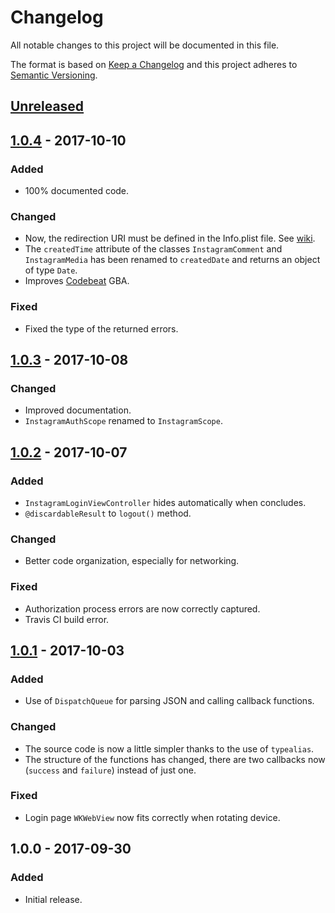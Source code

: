# Changelog
All notable changes to this project will be documented in this file.

The format is based on [Keep a Changelog](http://keepachangelog.com/en/1.0.0/)
and this project adheres to [Semantic Versioning](http://semver.org/spec/v2.0.0.html).

## [Unreleased]

## [1.0.4] - 2017-10-10
### Added
- 100% documented code.
### Changed
- Now, the redirection URI must be defined in the Info.plist file. See [wiki](https://github.com/AnderGoig/SwiftInstagram/wiki/Authentication).
- The `createdTime` attribute of the classes `InstagramComment` and `InstagramMedia` has been renamed to `createdDate` and returns an object of type `Date`.
- Improves [Codebeat](https://codebeat.co/projects/github-com-andergoig-swiftinstagram-master) GBA.
### Fixed
- Fixed the type of the returned errors.

## [1.0.3] - 2017-10-08
### Changed
- Improved documentation.
- `InstagramAuthScope` renamed to `InstagramScope`.

## [1.0.2] - 2017-10-07
### Added
- `InstagramLoginViewController` hides automatically when concludes.
- `@discardableResult` to `logout()` method.
### Changed
- Better code organization, especially for networking.
### Fixed
- Authorization process errors are now correctly captured.
- Travis CI build error.

## [1.0.1] - 2017-10-03
### Added
- Use of `DispatchQueue` for parsing JSON and calling callback functions.
### Changed
- The source code is now a little simpler thanks to the use of `typealias`.
- The structure of the functions has changed, there are two callbacks now (`success` and `failure`) instead of just one.
### Fixed
- Login page `WKWebView` now fits correctly when rotating device.

## 1.0.0 - 2017-09-30
### Added
- Initial release.

[Unreleased]: https://github.com/AnderGoig/SwiftInstagram/compare/v1.0.4...develop
[1.0.4]: https://github.com/AnderGoig/SwiftInstagram/compare/v1.0.3...v1.0.4
[1.0.3]: https://github.com/AnderGoig/SwiftInstagram/compare/v1.0.2...v1.0.3
[1.0.2]: https://github.com/AnderGoig/SwiftInstagram/compare/v1.0.1...v1.0.2
[1.0.1]: https://github.com/AnderGoig/SwiftInstagram/compare/v1.0.0...v1.0.1
